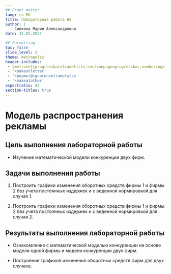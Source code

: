 ```yaml
---
## Front matter
lang: ru-RU
title: Лабораторная работа №8
author: |
	Силкина Мария Александровна
date: 31.03.2021

## Formatting
toc: false
slide_level: 2
theme: metropolis
header-includes: 
 - \metroset{progressbar=frametitle,sectionpage=progressbar,numbering=fraction}
 - '\makeatletter'
 - '\beamer@ignorenonframefalse'
 - '\makeatother'
aspectratio: 43
section-titles: true
---
```


# Модель распространения рекламы

## Цель выполнения лабораторной работы

- Изучение математической модели конкуренции двух фирм.

## Задачи выполнения работы

1. Построить графики изменения оборотных средств фирмы 1 и фирмы 2 без учета постоянных издержек и с веденной нормировкой для случая 1.

2. Построить графики изменения оборотных средств фирмы 1 и фирмы 2 без учета постоянных издержек и с веденной нормировкой для случая 2.

## Результаты выполнения лабораторной работы

- Ознакомление с математической моделью конкуренции на основе модели одной фирмы и модели конкуренции двух фирм.

- Построение графиков изменения оборотных средств фирм для двух случаев.
